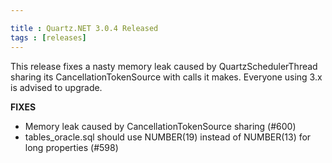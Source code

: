 ```yaml
---

title : Quartz.NET 3.0.4 Released
tags : [releases]
---
```


This release fixes a nasty memory leak caused by QuartzSchedulerThread sharing its CancellationTokenSource with calls it makes.
Everyone using 3.x is advised to upgrade.

__FIXES__

* Memory leak caused by CancellationTokenSource sharing (#600)
* tables_oracle.sql should use NUMBER(19) instead of NUMBER(13) for long properties (#598)

<Download />
